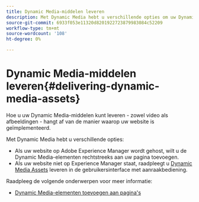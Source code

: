```yaml
---
title: Dynamic Media-middelen leveren
description: Met Dynamic Media hebt u verschillende opties om uw Dynamic Media-middelen - zowel video als afbeeldingen - naar uw website te verzenden.
source-git-commit: 6933f053e11320d8201922723879983084c52209
workflow-type: tm+mt
source-wordcount: '108'
ht-degree: 0%

---
```



# Dynamic Media-middelen leveren{#delivering-dynamic-media-assets}

Hoe u uw Dynamic Media-middelen kunt leveren - zowel video als afbeeldingen - hangt af van de manier waarop uw website is geïmplementeerd.

Met Dynamic Media hebt u verschillende opties:

* Als uw website op Adobe Experience Manager wordt gehost, wilt u de Dynamic Media-elementen rechtstreeks aan uw pagina toevoegen.
* Als uw website niet op Experience Manager staat, raadpleegt u [Dynamic Media Assets](/help/assets/dynamic-media/delivering-dynamic-media-assets.md) leveren in de gebruikersinterface met aanraakbediening.

Raadpleeg de volgende onderwerpen voor meer informatie:

* [Dynamic Media-elementen toevoegen aan pagina&#39;s](/help/assets/dynamic-media/adding-dynamic-media-assets-to-pages.md)

